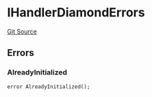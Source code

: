 # IHandlerDiamondErrors
[Git Source](https://github.com/thrackle-io/forte-rules-engine/blob/c68a304eba8615cfb7f60cfb23fe792f1083c190/src/common/IErrors.sol)


## Errors
### AlreadyInitialized

```solidity
error AlreadyInitialized();
```

